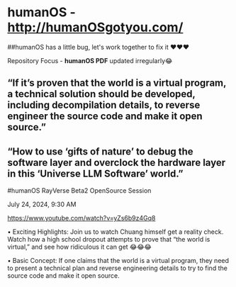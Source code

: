 # humanOS - http://humanOSgotyou.com/
##humanOS has a little bug, let's work together to fix it ❤❤❤ 

Repository Focus - **humanOS PDF** updated irregularly😂

## “If it’s proven that the world is a virtual program, a technical solution should be developed, including decompilation details, to reverse engineer the source code and make it open source.”
## “How to use ‘gifts of nature’ to debug the software layer and overclock the hardware layer in this ‘Universe LLM Software’ world.”

#humanOS RayVerse Beta2 OpenSource Session

July 24, 2024, 9:30 AM

https://www.youtube.com/watch?v=yZs6b9z4Gq8

 • Exciting Highlights: Join us to watch Chuang himself get a reality check. Watch how a high school dropout attempts to prove that “the world is virtual,” and see how ridiculous it can get 😂😂😂
 
 • Basic Concept: If one claims that the world is a virtual program, they need to present a technical plan and reverse engineering details to try to find the source code and make it open source.


